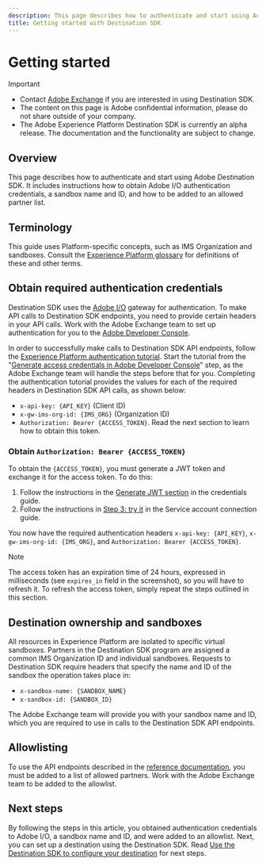 ```yaml
---
description: This page describes how to authenticate and start using Adobe Destination SDK. It includes instructions how to obtain Adobe I/O authentication credentials, a sandbox name and ID, and how to be added to an allowed partner list.
title: Getting started with Destination SDK
---
```

# Getting started 


>[!IMPORTANT]
>
>* Contact [Adobe Exchange](https://partners.adobe.com/exchangeprogram/creativecloud.html) if you are interested in using Destination SDK.
>* The content on this page is Adobe confidential information, please do not share outside of your company.
>* The Adobe Experience Platform Destination SDK is currently an alpha release. The documentation and the functionality are subject to change.

## Overview 

This page describes how to authenticate and start using Adobe Destination SDK. It includes instructions how to obtain Adobe I/O authentication credentials, a sandbox name and ID, and how to be added to an allowed partner list.

## Terminology

This guide uses Platform-specific concepts, such as IMS Organization and sandboxes. Consult the [Experience Platform glossary](https://experienceleague.adobe.com/docs/experience-platform/landing/glossary.html) for definitions of these and other terms.

## Obtain required authentication credentials

Destination SDK uses the [Adobe I/O](https://www.adobe.io/) gateway for authentication. To make API calls to Destination SDK endpoints, you need to provide certain headers in your API calls. Work with the Adobe Exchange team to set up authentication for you to the [Adobe Developer Console](http://console.adobe.io/).

In order to successfully make calls to Destination SDK API endpoints, follow the [Experience Platform authentication tutorial](https://experienceleague.adobe.com/docs/experience-platform/landing/platform-apis/api-authentication.html). Start the tutorial from the "[Generate access credentials in Adobe Developer Console](https://experienceleague.adobe.com/docs/experience-platform/landing/platform-apis/api-authentication.html#generate-access-credentials-in-adobe-developer-console)" step, as the Adobe Exchange team will handle the steps before that for you. Completing the authentication tutorial provides the values for each of the required headers in Destination SDK API calls, as shown below:

* `x-api-key: {API_KEY}` (Client ID)
* `x-gw-ims-org-id: {IMS_ORG}` (Organization ID)
* `Authorization: Bearer {ACCESS_TOKEN}`. Read the next section to learn how to obtain this token.

### Obtain `Authorization: Bearer {ACCESS_TOKEN}`

To obtain the `{ACCESS_TOKEN}`, you must generate a JWT token and exchange it for the access token. To do this:

1. Follow the instructions in the [Generate JWT section](https://www.adobe.io/apis/experienceplatform/console/docs.html#!AdobeDocs/adobeio-console/master/credentials.md) in the credentials guide.
2. Follow the instructions in [Step 3: try it](https://www.adobe.io/authentication/auth-methods.html#!AdobeDocs/adobeio-auth/master/AuthenticationOverview/ServiceAccountIntegration.md) in the Service account connection guide.

You now have the required authentication headers `x-api-key: {API_KEY}`, `x-gw-ims-org-id: {IMS_ORG}`, and `Authorization: Bearer {ACCESS_TOKEN}`.

>[!NOTE]
>
>The access token has an expiration time of 24 hours, expressed in milliseconds (see `expires_in` field in the screenshot), so you will have to refresh it. To refresh the access token, simply repeat the steps outlined in this section.

## Destination ownership and sandboxes

All resources in Experience Platform are isolated to specific virtual sandboxes. Partners in the Destination SDK program are assigned a common IMS Organization ID and individual sandboxes. Requests to Destination SDK require headers that specify the name and ID of the sandbox the operation takes place in:

* `x-sandbox-name: {SANDBOX_NAME}`
* `x-sandbox-id: {SANDBOX_ID}`

The Adobe Exchange team will provide you with your sandbox name and ID, which you are required to use in calls to the Destination SDK API endpoints.

## Allowlisting

To use the API endpoints described in the [reference documentation](/help/configuration-options.md), you must be added to a list of allowed partners. Work with the Adobe Exchange team to be added to the allowlist.

## Next steps

By following the steps in this article, you obtained authentication credentials to Adobe I/O, a sandbox name and ID, and were added to an allowlist. Next, you can set up a destination using the Destination SDK. Read [Use the Destination SDK to configure your destination](./configure-destination-instructions.md) for next steps.
